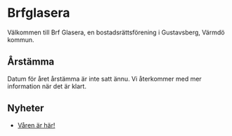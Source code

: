 # Brfglasera

Välkommen till Brf Glasera, en bostadsrättsförening i Gustavsberg, Värmdö
kommun.

## Årstämma

Datum för året årstämma är inte satt ännu. Vi återkommer med mer information
när det är klart.

## Nyheter

- [Våren är här!](nyheter/2024_04_16.md)
